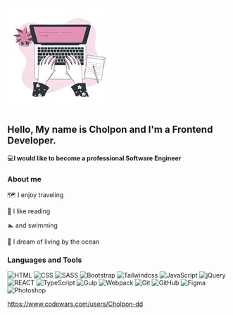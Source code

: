 ![Header](https://github.com/Cholpon-dd/cholpon-dd/blob/main/assets/profile.jpg)

## Hello, My name is Cholpon and I'm a Frontend Developer.
:computer:**I would like to become a professional Software Engineer**
### About me
:world_map: I enjoy traveling


:blue_book:  I like reading


:swimmer: and swimming


:ocean: I dream of living by the ocean



### Languages and Tools

![HTML](https://img.shields.io/badge/-HTML-FE8F8F?style=for-the-badge&logo=html5)
![CSS](https://img.shields.io/badge/-CSS-A2DBFA?style=for-the-badge&logo=css3&logoColor=blue)
![SASS](https://img.shields.io/badge/-SASS-A2416B?style=for-the-badge&logo=SASS)
![Bootstrap](https://img.shields.io/badge/-Bootstrap-CAB8FF?style=for-the-badge&logo=Bootstrap)
![Tailwindcss](https://img.shields.io/badge/-Tailwind-E6E6E6?style=for-the-badge&logo=Tailwindcss)
![JavaScript](https://img.shields.io/badge/-JavaScript-333?style=for-the-badge&logo=javascript)
![jQuery](https://img.shields.io/badge/-jQuery-129?style=for-the-badge&logo=jQuery&logoColor=#0769AD)
![REACT](https://img.shields.io/badge/-React-E6E6E6?style=for-the-badge&logo=React&logoColor=blue) 
![TypeScript](https://img.shields.io/badge/-TypeScript-1C6DD0?style=for-the-badge&logo=TypeScript&logoColor=white) 
![Gulp](https://img.shields.io/badge/-Gulp-FF7878?style=for-the-badge&logo=Gulp) ![Webpack](https://img.shields.io/badge/-Webpack-F7F7F7?style=for-the-badge&logo=Webpack&logoColor=blue) ![Git](https://img.shields.io/badge/-Git-333?style=for-the-badge&logo=Git) ![GitHub](https://img.shields.io/badge/-GitHub-333?style=for-the-badge&logo=GitHub)
![Figma](https://img.shields.io/badge/-Figma-16C79A?style=for-the-badge&logo=Figma) ![Photoshop](https://img.shields.io/badge/-Photoshop-1687A7?style=for-the-badge&logo=Photoshop)

https://www.codewars.com/users/Cholpon-dd





